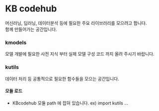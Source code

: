 # KB codehub

머신러닝, 딥러닝, 데이터분석 등에 필요한 주요 라이브러리를 모으려고 합니다.  
함께 만들어가는 공간입니다.   


### kmodels
모델 개발에 필요한 사전 지식 부터 실제 모델 구성 코드 까지 올려 주시기 바랍니다.  


### kutils
데이터 처리 등 공통적으로 필요한 함수들을 모으는 공간입니다. 

#### 모듈 로드
* KBcodehub 모듈 path 에 잡혀 있습니다. ex) import kutils ...  

[comment]: # (* samples directory 는 import kdataset ... 방식으로 호출 가능합니다.)